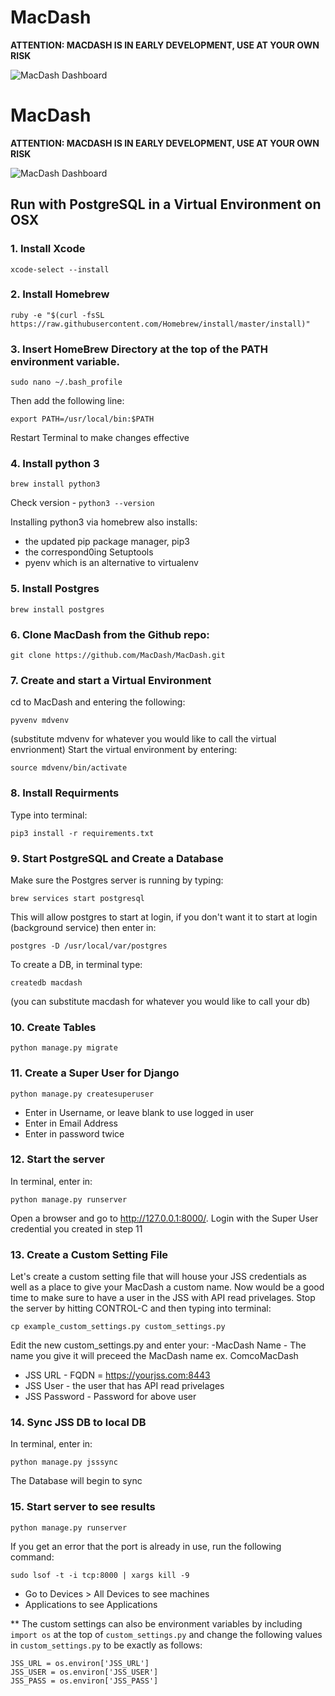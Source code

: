# MacDash

**ATTENTION: MACDASH IS IN EARLY DEVELOPMENT, USE AT YOUR OWN RISK**

![MacDash Dashboard](https://github.com/cshepp1211/MacDash/blob/master/Screenshots/MacDash_Dashboard.jpg)

# MacDash

**ATTENTION: MACDASH IS IN EARLY DEVELOPMENT, USE AT YOUR OWN RISK**

![MacDash Dashboard](https://github.com/cshepp1211/MacDash/blob/master/Screenshots/MacDash_Dashboard.jpg)

## Run with PostgreSQL in a Virtual Environment on OSX

### 1. Install Xcode
```
xcode-select --install
```
### 2. Install Homebrew
```
ruby -e "$(curl -fsSL https://raw.githubusercontent.com/Homebrew/install/master/install)"
```
### 3. Insert HomeBrew Directory at the top of the PATH environment variable.
```
sudo nano ~/.bash_profile
```
Then add the following line:
``` 
export PATH=/usr/local/bin:$PATH 
```
Restart Terminal to make changes effective
### 4. Install python 3
```
brew install python3
```
Check version - ```python3 --version```

Installing python3 via homebrew also installs:  
  - the updated pip package manager, pip3  
  - the correspond0ing Setuptools  
  - pyenv which is an alternative to virtualenv  
### 5. Install Postgres
```
brew install postgres
```
### 6. Clone MacDash from the Github repo:
```
git clone https://github.com/MacDash/MacDash.git
```
### 7. Create and start a Virtual Environment
cd to MacDash and entering the following:
```
pyvenv mdvenv
```
(substitute mdvenv for whatever you would like to call the virtual envrionment)
Start the virtual environment by entering:
```
source mdvenv/bin/activate
```
### 8. Install Requirments
Type into terminal:
```
pip3 install -r requirements.txt
```
### 9. Start PostgreSQL and Create a Database
Make sure the Postgres server is running by typing:
```
brew services start postgresql
```
This will allow postgres to start at login, if you don't want it to start at login (background service) then enter in:
```
postgres -D /usr/local/var/postgres
```
To create a DB, in terminal type:
```
createdb macdash
```
(you can substitute macdash for whatever you would like to call your db)
### 10. Create Tables
```
python manage.py migrate
```
### 11. Create a Super User for Django
```
python manage.py createsuperuser
```
  - Enter in Username, or leave blank to use logged in user  
  - Enter in Email Address  
  - Enter in password twice  
  ### 12.  Start the server
  In terminal, enter in:
  ```
  python manage.py runserver
  ```
Open a browser and go to http://127.0.0.1:8000/. Login with the Super User credential you created in step 11
### 13. Create a Custom Setting File
Let's create a custom setting file that will house your JSS credentials as well as a place to give your MacDash a custom name. 
Now would be a good time to make sure to have a user in the JSS with API read privelages.
Stop the server by hitting CONTROL-C and then typing into terminal:
```
cp example_custom_settings.py custom_settings.py
```
Edit the new custom_settings.py and enter your:
  -MacDash Name - The name you give it will preceed the MacDash name ex. ComcoMacDash  
  - JSS URL - FQDN = https://yourjss.com:8443  
  - JSS User - the user that has API read privelages  
  - JSS Password - Password for above user  
### 14. Sync JSS DB to local DB
In terminal, enter in:
```
python manage.py jsssync
```
The Database will begin to sync
### 15. Start server to see results
```
python manage.py runserver
```
If you get an error that the port is already in use, run the following command:
```
sudo lsof -t -i tcp:8000 | xargs kill -9
```
  - Go to Devices > All Devices to see machines  
  - Applications to see Applications

** The custom settings can also be environment variables by including `import os` at the top of `custom_settings.py` and change the following values in `custom_settings.py` to be exactly as follows:
```
JSS_URL = os.environ['JSS_URL']
JSS_USER = os.environ['JSS_USER']
JSS_PASS = os.environ['JSS_PASS']
